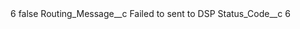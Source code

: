 <?xml version="1.0" encoding="UTF-8"?>
<CustomMetadata xmlns="http://soap.sforce.com/2006/04/metadata" xmlns:xsi="http://www.w3.org/2001/XMLSchema-instance" xmlns:xsd="http://www.w3.org/2001/XMLSchema">
    <label>6</label>
    <protected>false</protected>
    <values>
        <field>Routing_Message__c</field>
        <value xsi:type="xsd:string">Failed to sent to DSP</value>
    </values>
    <values>
        <field>Status_Code__c</field>
        <value xsi:type="xsd:string">6</value>
    </values>
</CustomMetadata>
